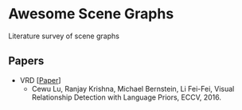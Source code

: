 # Awesome Scene Graphs

Literature survey of scene graphs

## Papers

* VRD [[Paper](https://arxiv.org/pdf/1608.00187.pdf)]
  * Cewu Lu, Ranjay Krishna, Michael Bernstein, Li Fei-Fei, Visual Relationship Detection with Language Priors, ECCV, 2016.
